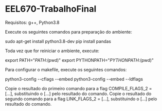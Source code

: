 # EEL670-TrabalhoFinal

Requisitos: g++, Python3.8

Execute os seguintes comandos para preparação do ambiente:

sudo apt-get install python3.8-dev
pip install pandas

Toda vez que for reiniciar o ambiente, execute:

export PATH="$PATH:$(pwd)"
export PYTHONPATH="$PYTHONPATH:$(pwd)"

Para configurar o makefile, execute os seguintes comandos:

python3-config --cflags --embed
python3-config --embed --ldflags

Copie o resultado do primeiro comando para a flag COMPILE_FLAGS_2 = [...], substituindo 
o [...] pelo resultado do comando.
Copie o resultado do segundo comando para a flag LINK_FLAGS_2 = [...], substituindo 
o [...] pelo resultado do comando.